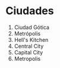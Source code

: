 # Ciudades

1. Ciudad Gótica
2. Metrópolis
3. Hell's Kitchen
4. Central City
5. Capital City
6. Metropolis
